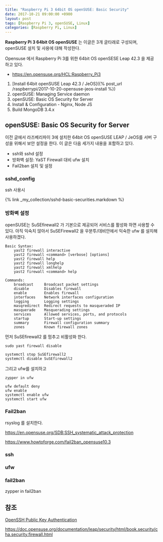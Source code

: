 ```yaml
---
title: "Raspberry Pi 3 64bit OS openSUSE: Basic Security"
date: 2017-10-21 09:00:00 +0900
layout: post
tags: [Raspberry Pi 3, openSUSE, Linux]
categories: [Raspberry Pi, Linux]
---
```


**Raspberry Pi 3 64bit OS openSUSE** 는 이글은 3개 글타래로 구성되며, openSUSE 설치 및 사용에 대해 작성한다.

Opensuse 에서 Raspberry Pi 3를 위한 64bit OS openSESE Leap 42.3 을 제공하고 있다.
 - https://en.opensuse.org/HCL:Raspberry_Pi3

  1. [Install 64bit openSUSE Leap 42.3 / JeOS]({% post_url /raspberrypi/2017-10-20-opensuse-jeos-install %})
  2. openSUSE: Managing Service daemon
  3. openSUSE: Basic OS Security for Server
  4. Install & Configuration - Nginx, Node JS
  5. Build MongoDB 3.4.x


## openSUSE: Basic OS Security for Server

이전 글에서 라즈베리파이 3에 설치한 64bit OS openSUSE LEAP / JeOS를 서버 구성을 위해서 보안 설정을 한다. 이 글은 다음 세가지 내용을 포함하고 있다.

 - ssh와 sshd 설정
 - 방화벽 설정: YaST Firewall 대비 ufw 설치
 - Fail2ban 설치 및 설정



### sshd_config

ssh 사용시 

{% link _my_collection/sshd-basic-securities.markdown %}



### 방화벽 설정

openSUSE는 SuSEfirewall2 가 기본으로 제공되어 서비스를 활성화 하면 사용할 수 있다. 아직 익숙치 않아서  SuSEFirewall2 을 우분투/데비안에서 익숙한 ufw 를 설치해 사용하겠다. 


```
Basic Syntax:
    yast2 firewall interactive
    yast2 firewall <command> [verbose] [options]
    yast2 firewall help
    yast2 firewall longhelp
    yast2 firewall xmlhelp
    yast2 firewall <command> help

Commands:
    broadcast     Broadcast packet settings
    disable       Disables firewall
    enable        Enables firewall
    interfaces    Network interfaces configuration
    logging       Logging settings
    masqredirect  Redirect requests to masqueraded IP
    masquerade    Masquerading settings
    services      Allowed services, ports, and protocols
    startup       Start-up settings
    summary       Firewall configuration summary
    zones         Known firewall zones
```

먼저 SuSEfirewall2 를 멈추고 비활성화 한다.

```
sudo yast firewall disable
```

```sh
systemctl stop SuSEfirewall2
systemctl disable SuSEfirewall2
```

그리고 ufw를 설치하고

```
zypper in ufw
```

```
ufw default deny
ufw enable
systemctl enable ufw
systemctl start ufw
```


### Fail2ban

rsyslog 를 설치한다.


https://en.opensuse.org/SDB:SSH_systematic_attack_protection

https://www.howtoforge.com/fail2ban_opensuse10.3




### ssh


### ufw



### fail2ban

zypper in fail2ban

## 참조

[OpenSSH Public Key Authentication](https://en.opensuse.org/SDB:OpenSSH_public_key_authentication)

https://doc.opensuse.org/documentation/leap/security/html/book.security/cha.security.firewall.html
